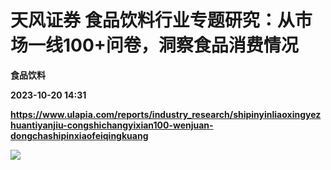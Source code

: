 # 天风证券 食品饮料行业专题研究：从市场一线100+问卷，洞察食品消费情况
**食品饮料**

**2023-10-20 14:31**

**https://www.ulapia.com/reports/industry_research/shipinyinliaoxingyezhuantiyanjiu-congshichangyixian100-wenjuan-dongchashipinxiaofeiqingkuang**

![](https://img.ulapia.com/thumbnails/industry_research/20231020/H3_AP202310201602155305_1.jpg)